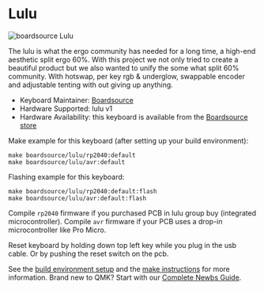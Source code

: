 # Lulu

![boardsource Lulu](https://i.imgur.com/tjvUoXTh.png)

The lulu is what the ergo community has needed for a long time, a high-end aesthetic split ergo 60%. With this project we not only tried to create a beautiful product but we also wanted to unify the some what split 60% community. With hotswap, per key rgb & underglow, swappable encoder and adjustable tenting with out giving up anything.


* Keyboard Maintainer: [Boardsource](https://github.com/daysgobye) 
* Hardware Supported: lulu v1
* Hardware Availability: this keyboard is available from the [Boardsource store](https://boardsource.xyz/store/61d0b772319a1f3cc53ba2fb)


Make example for this keyboard (after setting up your build environment):

    make boardsource/lulu/rp2040:default
    make boardsource/lulu/avr:default

Flashing example for this keyboard:

    make boardsource/lulu/rp2040:default:flash
    make boardsource/lulu/avr:default:flash


Compile `rp2040` firmware if you purchased PCB in lulu group buy (integrated microcontroller).
Compile `avr` firmware if your PCB uses a drop-in microcontroller like Pro Micro.


Reset keyboard by holding down top left key while you plug in the usb cable. Or by pushing the reset switch on the pcb.


See the [build environment setup](https://docs.qmk.fm/#/getting_started_build_tools) and the [make instructions](https://docs.qmk.fm/#/getting_started_make_guide) for more information. Brand new to QMK? Start with our [Complete Newbs Guide](https://docs.qmk.fm/#/newbs).
